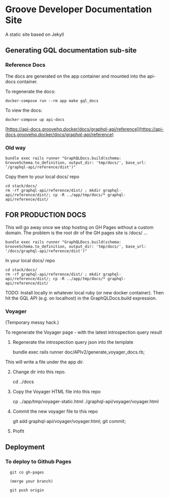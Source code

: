 # Groove Developer Documentation Site

A static site based on Jekyll

## Generating GQL documentation sub-site

### Reference Docs

The docs are generated on the app container and mounted into the api-docs
container.

To regenerate the docs:

```
docker-compose run --rm app make gql_docs
```

To view the docs:

```
docker-compose up api-docs
```

[https://api-docs.groovehq.docker/docs/graphql-api/reference](https://api-docs.groovehq.docker/docs/graphql-api/reference)

### Old way

    bundle exec rails runner "GraphQLDocs.build(schema: GrooveSchema.to_definition, output_dir: 'tmp/docs/', base_url: '/graphql-api/reference/dist')"

Copy them to your local docs/ repo

    cd stack/docs/
    rm -rf graphql-api/reference/dist/ ; mkdir graphql-api/reference/dist/; cp -R ../app/tmp/docs/* graphql-api/reference/dist/

## FOR PRODUCTION DOCS

This will go away once we stop hosting on GH Pages without a custom domain. The problem is the root dir of the GH pages site is /docs/ ...

    bundle exec rails runner "GraphQLDocs.build(schema: GrooveSchema.to_definition, output_dir: 'tmp/docs/', base_url: '/docs/graphql-api/reference/dist')"

In your local docs/ repo

    cd stack/docs/
    rm -rf graphql-api/reference/dist/ ; mkdir graphql-api/reference/dist/; cp -R ../app/tmp/docs/* graphql-api/reference/dist/

TODO: Install locally in whatever local ruby (or new docker container). Then hit the GQL API (e.g. on localhost) in the GraphQLDocs.build expression.

### Voyager

(Temporary messy hack.)

To regenerate the Voyager page - with the latest introspection query result

1.  Regenerate the introspection query json into the template

    bundle exec rails runner doc/APIv2/generate_voyager_docs.rb;

This will write a file under the app dir.

2.  Change dir into this repo.

    cd ../docs

3.  Copy the Voyager HTML file into this repo

    cp ../app/tmp/voyager-static.html ./graphql-api/voyager/voyager.html

4.  Commit the new voyager file to this repo

    git add graphql-api/voyager/voyager.html;
    git commit;

5.  Profit

## Deployment

### To deploy to Github Pages

      git co gh-pages

      (merge your branch)

      git push origin
